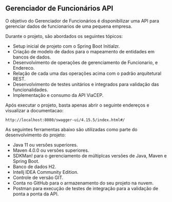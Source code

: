 <h2>Gerenciador de Funcionários API</h2>

O objetivo do Gerenciador de Funcionários é disponibilizar uma API para gerenciar
dados de funcionarios de uma pequena empresa.

Durante o projeto, são abordados os seguintes tópicos:

* Setup inicial de projeto com o Spring Boot Initialzr.
* Criação de modelo de dados para o mapeamento de entidades em bancos de dados.
* Desenvolvimento de operações de gerenciamento de Funcionario, e Endereco.
* Relação de cada uma das operações acima com o padrão arquitetural REST.
* Desenvolvimento de testes unitários e integrados para validação das funcionalidades.
* Implementação e consumo da API ViaCEP.

Após executar o projeto, basta apenas abrir o seguinte endereços e visualizar a documentacao:
```
http://localhost:8080/swagger-ui/4.15.5/index.html#/
```

As seguintes ferramentas abaixo são utilizadas como parte do desenvolvimento do projeto:

* Java 11 ou versões superiores.
* Maven 4.0.0 ou versões superiores.
* SDKMan! para o gerenciamento de múltiplcas versões de Java, Maven e Spring Boot.
* Banco de dados H2.
* Intellj IDEA Community Edition.
* Controle de versão GIT.
* Conta no GitHub para o armazenamento do seu projeto na nuvem.
* Postman para execução de testes de integração para a validação de ponta a ponta da API.